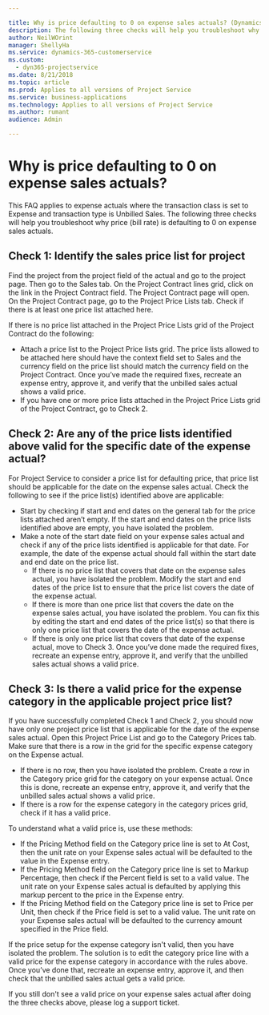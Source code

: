 ```yaml
---

title: Why is price defaulting to 0 on expense sales actuals? (Dynamics 365 for Project Service) | MicrosoftDocs
description: The following three checks will help you troubleshoot why price is defaulting to 0 on expense sales actuals.
author: NeilWOrint
manager: ShellyHa
ms.service: dynamics-365-customerservice
ms.custom:
  - dyn365-projectservice
ms.date: 8/21/2018
ms.topic: article
ms.prod: Applies to all versions of Project Service
ms.service: business-applications
ms.technology: Applies to all versions of Project Service
ms.author: rumant
audience: Admin

---
```


# Why is price defaulting to 0 on expense sales actuals?

This FAQ applies to expense actuals where the transaction class is set to Expense and transaction type is Unbilled Sales. The following three checks will help you troubleshoot why price (bill rate) is defaulting to 0 on expense sales actuals.

## Check 1: Identify the sales price list for project

Find the project from the project field of the actual and go to the project page. Then go to the Sales tab. On the Project Contract lines grid, click on the link in the Project Contract field. The Project Contract page will open. On the Project Contract page, go to the Project Price Lists tab. Check if there is at least one price list attached here.

If there is no price list attached in the Project Price Lists grid of the Project Contract do the following:

- Attach a price list to the Project Price lists grid. The price lists allowed to be attached here should have the context field set to Sales and the currency field on the price list should match the currency field on the Project Contract. Once you’ve made the required fixes, recreate an expense entry, approve it, and verify that the unbilled sales actual shows a valid price.
- If you have one or more price lists attached in the Project Price Lists grid of the Project Contract, go to Check 2.

## Check 2: Are any of the price lists identified above valid for the specific date of the expense actual?

For Project Service to consider a price list for defaulting price, that price list should be applicable for the date on the expense sales actual. Check the following to see if the price list(s) identified above are applicable:

- Start by checking if start and end dates on the general tab for the price lists attached aren’t empty. If the start and end dates on the price lists identified above are empty, you have isolated the problem. 
- Make a note of the start date field on your expense sales actual and check if any of the price lists identified is applicable for that date. For example, the date of the expense actual should fall within the start date and end date on the price list. 
	- If there is no price list that covers that date on the expense sales actual, you have isolated the problem. Modify the start and end dates of the price list to ensure that the price list covers the date of the expense actual. 
	- If there is more than one price list that covers the date on the expense sales actual, you have isolated the problem. You can fix this by editing the start and end dates of the price list(s) so that there is only one price list that covers the date of the expense actual. 
	- If there is only one price list that covers that date of the expense actual, move to Check 3.
Once you’ve done made the required fixes, recreate an expense entry, approve it, and verify that the unbilled sales actual shows a valid price.

## Check 3: Is there a valid price for the expense category in the applicable project price list? 

If you have successfully completed Check 1 and Check 2, you should now have only one project price list that is applicable for the date of the expense sales actual. Open this Project Price List and go to the Category Prices tab. Make sure that there is a row in the grid for the specific expense category on the Expense actual.
 
- If there is no row, then you have isolated the problem. Create a row in the Category price grid for the category on your expense actual. Once this is done, recreate an expense entry, approve it, and verify that the unbilled sales actual shows a valid price. 
- If there is a row for the expense category in the category prices grid, check if it has a valid price.

To understand what a valid price is, use these methods:

- If the Pricing Method field on the Category price line is set to At Cost, then the unit rate on your Expense sales actual will be defaulted to the value in the Expense entry.
- If the Pricing Method field on the Category price line is set to Markup Percentage, then check if the Percent field is set to a valid value. The unit rate on your Expense sales actual is defaulted by applying this markup percent to the price in the Expense entry.
- If the Pricing Method field on the Category price line is set to Price per Unit, then check if the Price field is set to a valid value. The unit rate on your Expense sales actual will be defaulted to the currency amount specified in the Price field.

If the price setup for the expense category isn't valid, then you have isolated the problem. The solution is to edit the category price line with a valid price for the expense category in accordance with the rules above. Once you’ve done that, recreate an expense entry, approve it, and then check that the unbilled sales actual gets a valid price.

If you still don't see a valid price on your expense sales actual after doing the three checks above, please log a support ticket.


